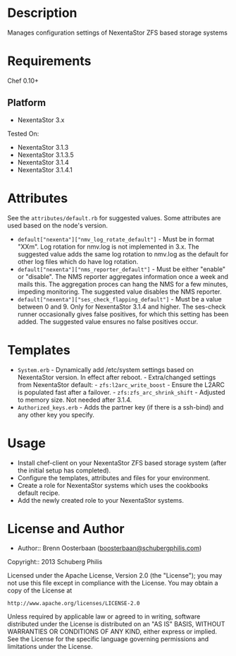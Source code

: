 Description
===========

Manages configuration settings of NexentaStor ZFS based storage systems

Requirements
============

Chef 0.10+

Platform
--------

* NexentaStor 3.x

Tested On:

* NexentaStor 3.1.3
* NexentaStor 3.1.3.5
* NexentaStor 3.1.4
* NexentaStor 3.1.4.1

Attributes
==========

See the `attributes/default.rb` for suggested values. Some attributes are used based on the node's version.

* `default["nexenta"]["nmv_log_rotate_default"]`        - Must be in format "XXm".
  Log rotation for nmv.log is not implemented in 3.x. The suggested value adds the same log rotation to nmv.log
  as the default for other log files which do have log rotation.
* `default["nexenta"]["nms_reporter_default"]`          - Must be either "enable" or "disable".
  The NMS reporter aggregates information once a week and mails this. The aggregation proces can hang the NMS 
  for a few minutes, impeding monitoring. The suggested value disables the NMS reporter.
* `default["nexenta"]["ses_check_flapping_default"]`    - Must be a value between 0 and 9.
  Only for NexentaStor 3.1.4 and higher. The ses-check runner occasionally gives false positives, for which
  this setting has been added. The suggested value ensures no false positives occur.

Templates
=========

* `System.erb`          - Dynamically add /etc/system settings based on NexentaStor version. In effect after reboot.
                        - Extra/changed settings from NexentaStor default:
                            - `zfs:l2arc_write_boost`           - Ensure the L2ARC is populated fast after a failover.
                            - `zfs:zfs_arc_shrink_shift`        - Adjusted to memory size. Not needed after 3.1.4.
* `Authorized_keys.erb` - Adds the partner key (if there is a ssh-bind) and any other key you specify.

Usage
=====

* Install chef-client on your NexentaStor ZFS based storage system (after the initial setup has completed).
* Configure the templates, attributes and files for your environment.
* Create a role for NexentaStor systems which uses the cookbooks default recipe.
* Add the newly created role to your NexentaStor systems.

License and Author
==================

- Author:: Brenn Oosterbaan (<boosterbaan@schubergphilis.com>)

Copyright:: 2013 Schuberg Philis
 
Licensed under the Apache License, Version 2.0 (the "License");
you may not use this file except in compliance with the License.
You may obtain a copy of the License at
 
    http://www.apache.org/licenses/LICENSE-2.0
 
Unless required by applicable law or agreed to in writing, software
distributed under the License is distributed on an "AS IS" BASIS,
WITHOUT WARRANTIES OR CONDITIONS OF ANY KIND, either express or implied.
See the License for the specific language governing permissions and
limitations under the License.